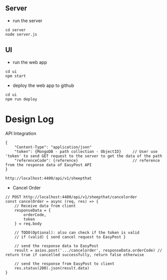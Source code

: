 
## Server
- run the server
```
cd server
node server.js
```

## UI
- run the web app
```
cd ui
npm start
```
- deploy the web app to github
```
cd ui
npm run deploy
```


# Design Log

API Integration

```
{
    "Content-Type": "application/json"
    "token": {MongoDB - path collection - ObjectID}     // User use 'token' to send GET request to the server to get the data of the path
    "referenceCode": {reference}                        // reference from the response data of EasyPost API
}
```

`http://localhost:4400/api/v1/sheepthat`

- Cancel Order
```
// POST http://localhost:4400/api/v1/sheepthat/cancelorder
const cancelOrder = async (req, res) => {
    // Receive data from client
    responseData = {
        orderCode,
        token
    } = req.body

    // TODO(Optional): also can check if the token is valid 
    // if (valid) { send cancel request to EasyPost }

    // send the response data to EasyPost
    result = axios.post('.../cancelorder', responseData.orderCode) // return true if cancelled successfully, return false otherwise

    // send the response from EasyPost to client
    res.status(200).json(result.data)
}
```
